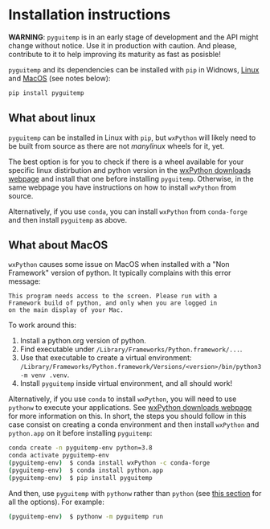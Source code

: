 # Installation instructions

**WARNING**: `pyguitemp` is in an early stage of development and the API might change
without notice. Use it in production with caution. And please, contribute to it to
help improving its maturity as fast as posisble!

`pyguitemp` and its dependencies can be installed with `pip` in Widnows,
[Linux](#what-about-linux) and [MacOS](#what-about-macos) (see notes below):

```bash
pip install pyguitemp
```

## What about linux

`pyguitemp` can be installed in Linux with `pip`, but `wxPython` will likely need to be
built from source as there are not *manylinux* wheels for it, yet.

The best option is for you to check if there is a wheel available for your specific
linux distirbution and python version in the [wxPython downloads
webpage](https://wxpython.org/pages/downloads/index.html) and install that one before
installing `pyguitemp`. Otherwise, in the same webpage you have instructions on how to
install `wxPython` from source.

Alternatively, if you use `conda`, you can install `wxPython` from `conda-forge` and
then install `pyguitemp` as above.

## What about MacOS

`wxPython` causes some issue on MacOS when installed with a "Non Framework" version of
python. It typically complains with this error message:

```
This program needs access to the screen. Please run with a
Framework build of python, and only when you are logged in
on the main display of your Mac.
```

To work around this:

1. Install a python.org version of python.
1. Find executable under `/Library/Frameworks/Python.framework/...`.
1. Use that executable to create a virtual environment: `/Library/Frameworks/Python.framework/Versions/<version>/bin/python3 -m venv .venv`.
1. Install `pyguitemp` inside virtual environment, and all should work!

Alternatively, if you use `conda` to install `wxPython`, you will need to use `pythonw`
to execute your applications. See [wxPython downloads
webpage](https://wxpython.org/pages/downloads/index.html) for more information on this.
In short, the steps you should follow in this case consist on creating a conda
environment and then install `wxPython` and `python.app` on it before installing
`pyguitemp`:

```bash
conda create -n pyguitemp-env python=3.8
conda activate pyguitemp-env
(pyguitemp-env)  $ conda install wxPython -c conda-forge
(pyguitemp-env)  $ conda install python.app
(pyguitemp-env)  $ pip install pyguitemp
```

And then, use `pyguitemp` with `pythonw` rather than `python` (see [this
section](using_pyguitemp) for all the options). For example:

```bash
(pyguitemp-env)  $ pythonw -m pyguitemp run
```